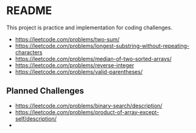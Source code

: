 # README

This project is practice and implementation for coding challenges.

- https://leetcode.com/problems/two-sum/
- https://leetcode.com/problems/longest-substring-without-repeating-characters
- https://leetcode.com/problems/median-of-two-sorted-arrays/
- https://leetcode.com/problems/reverse-integer
- https://leetcode.com/problems/valid-parentheses/


## Planned Challenges
- https://leetcode.com/problems/binary-search/description/
- https://leetcode.com/problems/product-of-array-except-self/description/
- 